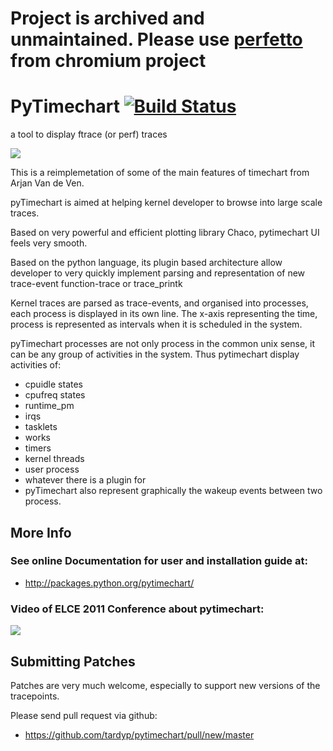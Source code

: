 
#  Project is archived and unmaintained. Please use [perfetto](https://ui.perfetto.dev) from chromium project

# PyTimechart [![Build Status](https://travis-ci.org/tardyp/pytimechart.png?branch=master)](https://travis-ci.org/tardyp/pytimechart)


a tool to display ftrace (or perf) traces

<img src="https://github.com/tardyp/pytimechart/blob/master/docs/sources/images/pytimechart-overview.png?raw=true">
</img>

This is a reimplemetation of some of the main features of timechart from Arjan Van de Ven.

pyTimechart is aimed at helping kernel developer to browse into large scale traces.

Based on very powerful and efficient plotting library Chaco, pytimechart UI feels very smooth.

Based on the python language, its plugin based architecture allow developer to very quickly implement parsing and representation of new trace-event function-trace or trace_printk

Kernel traces are parsed as trace-events, and organised into processes, each process is displayed in its own line. The x-axis representing the time, process is represented as intervals when it is scheduled in the system.

pyTimechart processes are not only process in the common unix sense, it can be any group of activities in the system. Thus pytimechart display activities of:

- cpuidle states
- cpufreq states
- runtime_pm
- irqs
- tasklets
- works
- timers
- kernel threads
- user process
- whatever there is a plugin for
- pyTimechart also represent graphically the wakeup events between two process.

## More Info

### See online Documentation for user and installation guide at:
- http://packages.python.org/pytimechart/

### Video of ELCE 2011 Conference about pytimechart:

<a href="http://free-electrons.com/pub/video/2011/elce/elce-2011-tardy-pytimechart-real-world-analysis.webm">
<img src="http://free-electrons.com/pub/video/2011/elce/vidcaps/elce-2011-tardy-pytimechart-real-world-analysis-thumb.jpg"></img>
</a>

## Submitting Patches
Patches are very much welcome, especially to support new versions of the tracepoints.

Please send pull request via github:
- https://github.com/tardyp/pytimechart/pull/new/master


